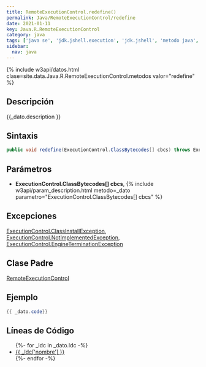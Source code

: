 ```yaml
---
title: RemoteExecutionControl.redefine()
permalink: Java/RemoteExecutionControl/redefine
date: 2021-01-11
key: Java.R.RemoteExecutionControl
category: java
tags: ['java se', 'jdk.jshell.execution', 'jdk.jshell', 'metodo java', 'Java 9']
sidebar: 
  nav: java
---
```


{% include w3api/datos.html clase=site.data.Java.R.RemoteExecutionControl.metodos valor="redefine" %}

## Descripción
{{_dato.description }}

## Sintaxis
~~~java
public void redefine(ExecutionControl.ClassBytecodes[] cbcs) throws ExecutionControl.ClassInstallException, ExecutionControl.NotImplementedException, ExecutionControl.EngineTerminationException
~~~

## Parámetros
* **ExecutionControl.ClassBytecodes[] cbcs**,  {% include w3api/param_description.html metodo=_dato parametro="ExecutionControl.ClassBytecodes[] cbcs" %}

## Excepciones
[ExecutionControl.ClassInstallException](/Java/ExecutionControl.ClassInstallException/), [ExecutionControl.NotImplementedException](/Java/ExecutionControl.NotImplementedException/), [ExecutionControl.EngineTerminationException](/Java/ExecutionControl.EngineTerminationException/)

## Clase Padre
[RemoteExecutionControl](/Java/RemoteExecutionControl/)

## Ejemplo
~~~java
{{ _dato.code}}
~~~

## Líneas de Código
<ul>
{%- for _ldc in _dato.ldc -%}
   <li>
       <a href="{{_ldc['url'] }}">{{ _ldc['nombre'] }}</a>
   </li>
{%- endfor -%}
</ul>
